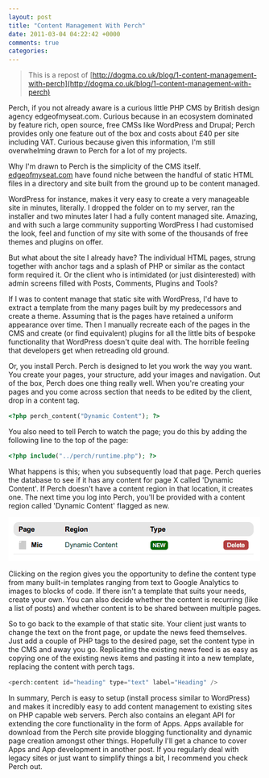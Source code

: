 ```yaml
---
layout: post
title: "Content Management With Perch"
date: 2011-03-04 04:22:42 +0000
comments: true
categories: 
---
```


> This is a repost of [http://dogma.co.uk/blog/1-content-management-with-perch](http://dogma.co.uk/blog/1-content-management-with-perch)

Perch, if you not already aware is a curious little PHP CMS by British design agency edgeofmyseat.com.  Curious because in an ecosystem dominated by feature rich, open source, free CMSs like WordPress and Drupal; Perch provides only one feature out of the box and costs about £40 per site including VAT. Curious because given this information, I'm still overwhelming drawn to Perch for a lot of my projects.

Why I'm drawn to Perch is the simplicity of the CMS itself. [edgeofmyseat.com](http://edgeofmyseat.com/) have found niche between the handful of static HTML files in a directory and site built from the ground up to be content managed.

WordPress for instance, makes it very easy to create a very manageable site in minutes, literally. I dropped the folder on to my server, ran the installer and two minutes later I had a fully content managed site. Amazing, and with such a large community supporting WordPress I had customised the look, feel and function of my site with some of the thousands of free themes and plugins on offer.

But what about the site I already have? The individual HTML pages, strung together with anchor tags and a splash of PHP or similar as the contact form required it. Or the client who is intimidated (or just disinterested) with admin screens filled with Posts, Comments, Plugins and Tools?

If I was to content manage that static site with WordPress, I'd have to extract a template from the many pages built by my predecessors and create a theme. Assuming that is the pages have retained a uniform appearance over time. Then I manually recreate each of the pages in the CMS and create (or find equivalent) plugins for all the little bits of bespoke functionality that WordPress doesn't quite deal with. The horrible feeling that developers get when retreading old ground.

Or, you install Perch. Perch is designed to let you work the way you want. You create your pages, your structure, add your images and navigation. Out of the box, Perch does one thing really well. When you're creating your pages and you come across section that needs to be edited by the client, drop in a content tag.

``` php
<?php perch_content("Dynamic Content"); ?>
```

You also need to tell Perch to watch the page; you do this by adding the following line to the top of the page:

``` php
<?php include("../perch/runtime.php"); ?>
```

What happens is this; when you subsequently load that page. Perch queries the database to see if it has any content for page X called 'Dynamic Content'. If Perch doesn't have a content region in that location, it creates one. The next time you log into Perch, you'll be provided with a content region called 'Dynamic Content' flagged as new.

![Dynamic Content](/images/content-manage-perch-1.png)

Clicking on the region gives you the opportunity to define the content type from many built-in templates ranging from text to Google Analytics to images to blocks of code. If there isn't a template that suits your needs, create your own. You can also decide whether the content is recurring (like a list of posts) and whether content is to be shared between multiple pages.

So to go back to the example of that static site. Your client just wants to change the text on the front page, or update the news feed themselves. Just add a couple of PHP tags to the desired page, set the content type in the CMS and away you go. Replicating the existing news feed is as easy as copying one of the existing news items and pasting it into a new template, replacing the content with perch tags.

``` php
<perch:content id="heading" type="text" label="Heading" />
```

In summary, Perch is easy to setup (install process similar to WordPress) and makes it incredibly easy to add content management to existing sites on PHP capable web servers. Perch also contains an elegant API for extending the core functionality in the form of Apps. Apps available for download from the Perch site provide blogging functionality and dynamic page creation amongst other things. Hopefully I'll get a chance to cover Apps and App development in another post. If you regularly deal with legacy sites or just want to simplify things a bit, I recommend you check Perch out.